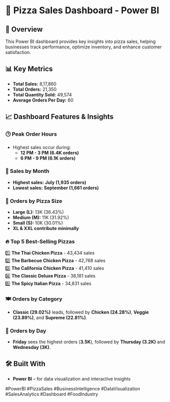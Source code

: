 # 🍕 Pizza Sales Dashboard - Power BI  

## 📌 Overview  
This Power BI dashboard provides key insights into pizza sales, helping businesses track performance, optimize inventory, and enhance customer satisfaction.  

## 📊 Key Metrics  
- **Total Sales:** 8,17,860  
- **Total Orders:** 21,350  
- **Total Quantity Sold:** 49,574  
- **Average Orders Per Day:** 60  

## 📈 Dashboard Features & Insights  

### 🕒 Peak Order Hours  
- Highest sales occur during:  
  - **12 PM - 3 PM (6.4K orders)**  
  - **6 PM - 9 PM (6.1K orders)**  

### 📅 Sales by Month  
- **Highest sales:** **July (1,935 orders)**  
- **Lowest sales:** **September (1,661 orders)**  

### 🍕 Orders by Pizza Size  
- **Large (L):** 13K (36.43%)  
- **Medium (M):** 11K (31.92%)  
- **Small (S):** 10K (30.01%)  
- **XL & XXL contribute minimally**  

### 🔥 Top 5 Best-Selling Pizzas  
1️⃣ **The Thai Chicken Pizza** - 43,434 sales  
2️⃣ **The Barbecue Chicken Pizza** - 42,768 sales  
3️⃣ **The California Chicken Pizza** - 41,410 sales  
4️⃣ **The Classic Deluxe Pizza** - 38,181 sales  
5️⃣ **The Spicy Italian Pizza** - 34,831 sales  

### 🍽 Orders by Category  
- **Classic (29.02%)** leads, followed by **Chicken (24.28%)**, **Veggie (23.89%)**, and **Supreme (22.81%)**.  

### 📆 Orders by Day  
- **Friday** sees the highest orders (**3.5K**), followed by **Thursday (3.2K)** and **Wednesday (3K)**.  

## 🛠 Built With  
- **Power BI** – for data visualization and interactive insights  

#PowerBI #PizzaSales #BusinessIntelligence #DataVisualization #SalesAnalytics #Dashboard #FoodIndustry 
